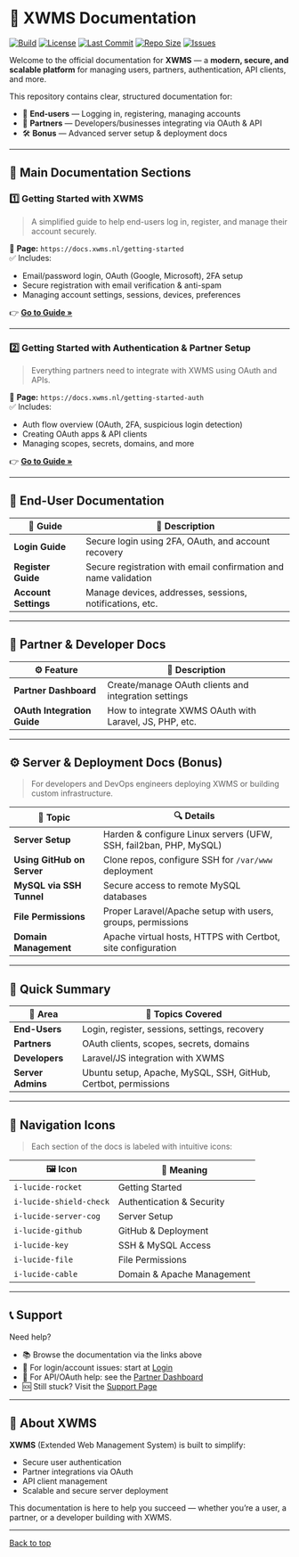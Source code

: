 # 🚀 XWMS Documentation

[![Build](https://img.shields.io/github/actions/workflow/status/X-WMS/xwms-doc/docs.yml?branch=main)](https://github.com/X-WMS/xwms-doc/actions)
[![License](https://img.shields.io/github/license/X-WMS/xwms-doc)](https://github.com/X-WMS/xwms-doc/blob/main/LICENSE)
[![Last Commit](https://img.shields.io/github/last-commit/X-WMS/xwms-doc)](https://github.com/X-WMS/xwms-doc/commits/main)
[![Repo Size](https://img.shields.io/github/repo-size/X-WMS/xwms-doc)](https://github.com/X-WMS/xwms-doc)
[![Issues](https://img.shields.io/github/issues/X-WMS/xwms-doc)](https://github.com/X-WMS/xwms-doc/issues)

Welcome to the official documentation for **XWMS** — a **modern, secure, and scalable platform** for managing users, partners, authentication, API clients, and more.

This repository contains clear, structured documentation for:

- 👤 **End-users** — Logging in, registering, managing accounts
- 🤝 **Partners** — Developers/businesses integrating via OAuth & API
- 🛠️ **Bonus** — Advanced server setup & deployment docs

---

## 📘 Main Documentation Sections

### 1️⃣ Getting Started with XWMS  
> A simplified guide to help end-users log in, register, and manage their account securely.

🔗 **Page:** `https://docs.xwms.nl/getting-started`  
✅ Includes:
- Email/password login, OAuth (Google, Microsoft), 2FA setup  
- Secure registration with email verification & anti-spam  
- Managing account settings, sessions, devices, preferences  

👉 [**Go to Guide »**](https://docs.xwms.nl/getting-started)

---

### 2️⃣ Getting Started with Authentication & Partner Setup  
> Everything partners need to integrate with XWMS using OAuth and APIs.

🔗 **Page:** `https://docs.xwms.nl/getting-started-auth`  
✅ Includes:
- Auth flow overview (OAuth, 2FA, suspicious login detection)  
- Creating OAuth apps & API clients  
- Managing scopes, secrets, domains, and more  

👉 [**Go to Guide »**](https://docs.xwms.nl/getting-started-auth)

---

## 🔐 End-User Documentation

| 📄 Guide | 📝 Description |
|---------|----------------|
| **Login Guide** | Secure login using 2FA, OAuth, and account recovery |
| **Register Guide** | Secure registration with email confirmation and name validation |
| **Account Settings** | Manage devices, addresses, sessions, notifications, etc. |

---

## 🤝 Partner & Developer Docs

| ⚙️ Feature | 📝 Description |
|-----------|----------------|
| **Partner Dashboard** | Create/manage OAuth clients and integration settings |
| **OAuth Integration Guide** | How to integrate XWMS OAuth with Laravel, JS, PHP, etc. |

---

## ⚙️ Server & Deployment Docs (Bonus)

> For developers and DevOps engineers deploying XWMS or building custom infrastructure.

| 📁 Topic | 🔍 Details |
|----------|-----------|
| **Server Setup** | Harden & configure Linux servers (UFW, SSH, fail2ban, PHP, MySQL) |
| **Using GitHub on Server** | Clone repos, configure SSH for `/var/www` deployment |
| **MySQL via SSH Tunnel** | Secure access to remote MySQL databases |
| **File Permissions** | Proper Laravel/Apache setup with users, groups, permissions |
| **Domain Management** | Apache virtual hosts, HTTPS with Certbot, site configuration |

---

## 🧠 Quick Summary

| 🧩 Area | 🧭 Topics Covered |
|--------|------------------|
| **End-Users** | Login, register, sessions, settings, recovery |
| **Partners** | OAuth clients, scopes, secrets, domains |
| **Developers** | Laravel/JS integration with XWMS |
| **Server Admins** | Ubuntu setup, Apache, MySQL, SSH, GitHub, Certbot, permissions |

---

## 🧭 Navigation Icons

> Each section of the docs is labeled with intuitive icons:

| 🖼️ Icon | 🔎 Meaning |
|--------|-------------|
| `i-lucide-rocket` | Getting Started |
| `i-lucide-shield-check` | Authentication & Security |
| `i-lucide-server-cog` | Server Setup |
| `i-lucide-github` | GitHub & Deployment |
| `i-lucide-key` | SSH & MySQL Access |
| `i-lucide-file` | File Permissions |
| `i-lucide-cable` | Domain & Apache Management |

---

## 📞 Support

Need help?

- 📚 Browse the documentation via the links above
- 🔐 For login/account issues: start at [Login](https://docs.xwms.nl/getting-started)
- 🤝 For API/OAuth help: see the [Partner Dashboard](https://docs.xwms.nl/getting-started-auth)
- 🆘 Still stuck? Visit the [Support Page](https://xwms.nl/contact)

---

## 📌 About XWMS

**XWMS** (Extended Web Management System) is built to simplify:

- Secure user authentication  
- Partner integrations via OAuth  
- API client management  
- Scalable and secure server deployment  

This documentation is here to help you succeed — whether you’re a user, a partner, or a developer building with XWMS.

---

[Back to top](#top)